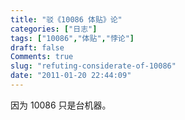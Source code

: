 ```yaml
---
title: "驳《10086 体贴》论"
categories: ["日志"]
tags: ["10086","体贴","悖论"]
draft: false
Comments: true
slug: "refuting-considerate-of-10086"
date: "2011-01-20 22:44:09"
---
```


因为 10086 只是台机器。

